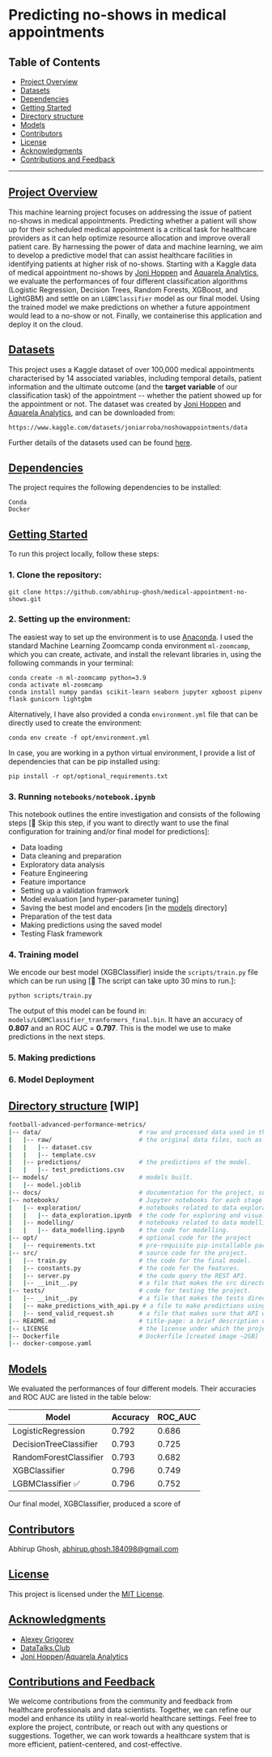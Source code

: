 # Predicting no-shows in medical appointments

## Table of Contents
- [Project Overview](#project-overview)
- [Datasets](#datasets)
- [Dependencies](#dependencies)
- [Getting Started](#getting-started)
- [Directory structure](#dirctory-structure)
- [Models](#models)
- [Contributors](#contributors)
- [License](#license)
- [Acknowledgments](#acknowledgments)
- [Contributions and Feedback](#contributions-and-feedback)

---

## [Project Overview](#project-overview)

This machine learning project focuses on addressing the issue of patient no-shows in medical appointments. Predicting whether a patient will show up for their scheduled medical appointment is a critical task for healthcare providers as it can help optimize resource allocation and improve overall patient care. By harnessing the power of data and machine learning, we aim to develop a predictive model that can assist healthcare facilities in identifying patients at higher risk of no-shows. Starting with a Kaggle data of medical appointment no-shows by [Joni Hoppen](https://www.linkedin.com/in/jonihoppen/) and [Aquarela Analytics](https://www.linkedin.com/company/aquare-la/), we evaluate the performances of four different classification algorithms (Logistic Regression, Decision Trees, Random Forests, XGBoost, and LightGBM) and settle on an `LGBMClassifier` model as our final model. Using the trained model we make predictions on whether a future appointment would lead to a no-show or not. Finally, we containerise this application and deploy it on the cloud.

## [Datasets](#datasets)

This project uses a Kaggle dataset of over 100,000 medical appointments characterised by 14 associated variables, including temporal details, patient information and the ultimate outcome (and the **target variable** of our classification task) of the appointment -- whether the patient showed up for the appointment or not. The dataset was created by [Joni Hoppen](https://www.linkedin.com/in/jonihoppen/) and [Aquarela Analytics](https://www.linkedin.com/company/aquare-la/), and can be downloaded from:
```
https://www.kaggle.com/datasets/joniarroba/noshowappointments/data
```

Further details of the datasets used can be found [here](./data/README.md).

## [Dependencies](#dependencies)

The project requires the following dependencies to be installed:

```
Conda
Docker
```

## [Getting Started](#getting-started)

To run this project locally, follow these steps:

### 1. Clone the repository: 


```
git clone https://github.com/abhirup-ghosh/medical-appointment-no-shows.git
```


### 2. **Setting up the environment:**

The easiest way to set up the environment is to use [Anaconda](https://www.anaconda.com/download). I used the standard Machine Learning Zoomcamp conda environment `ml-zoomcamp`, which you can create, activate, and install the relevant libraries in, using the following commands in your terminal:

```
conda create -n ml-zoomcamp python=3.9
conda activate ml-zoomcamp
conda install numpy pandas scikit-learn seaborn jupyter xgboost pipenv flask gunicorn lightgbm
```

Alternatively, I have also provided a conda `environment.yml` file that can be directly used to create the environment:

```
conda env create -f opt/environment.yml
```

In case, you are working in a python virtual environment, I provide a list of dependencies that can be pip installed using:
```
pip install -r opt/optional_requirements.txt
```

### 3. Running `notebooks/notebook.ipynb`

This notebook outlines the entire investigation and consists of the following steps [🚨 Skip this step, if you want to directly want to use the final configuration for training and/or final model for predictions]:

- Data loading
- Data cleaning and preparation
- Exploratory data analysis
- Feature Engineering
- Feature importance
- Setting up a validation framwork
- Model evaluation [and hyper-parameter tuning]
- Saving the best model and encoders [in the [models](../models) directory]
- Preparation of the test data
- Making predictions using the saved model
- Testing Flask framework

### 4. Training model

We encode our best model (XGBClassifier) inside the `scripts/train.py` file which can be run using [🚨 The script can take upto 30 mins to run.]:
```
python scripts/train.py
```

The output of this model can be found in: `models/LGBMClassifier_tranformers_final.bin`. It have an accuracy of **0.807** and an ROC AUC = **0.797**. This is the model we use to make predictions in the next steps.

### 5. Making predictions

### 6. Model Deployment





## [Directory structure](#dirctory-structure) [**WIP**]

```bash
football-advanced-performance-metrics/
|-- data/                           # raw and processed data used in the project.
|   |-- raw/                        # the original data files, such as credit_data.csv.
|   |   |-- dataset.csv             
|   |   |-- template.csv            
|   |-- predictions/                # the predictions of the model.
|   |   |-- test_predictions.csv            
|-- models/                         # models built.
|   |-- model.joblib
|-- docs/                           # documentation for the project, such as project requirements, design documents, and user guides.
|-- notebooks/                      # Jupyter notebooks for each stage of the workflow.
|   |-- exploration/                # notebooks related to data exploration.
|   |   |-- data_exploration.ipynb  # the code for exploring and visualizing the data.
|   |-- modelling/                  # notebooks related to data modelling.
|   |   |-- data_modelling.ipynb    # the code for modelling.
|-- opt/                            # optional code for the project
|   |-- requirements.txt            # pre-requisite pip-installable packages
|-- src/                            # source code for the project.
|   |-- train.py                    # the code for the final model.
|   |-- constants.py                # the code for the features.
|   |-- server.py                   # the code query the REST API.
|   |-- __init__.py                 # a file that makes the src directory a Python package.
|-- tests/                          # code for testing the project.
|   |-- __init__.py                 # a file that makes the tests directory a Python package.
|   |-- make_predictions_with_api.py # a file to make predictions using the API.
|   |-- send_valid_request.sh       # a file that makes sure that API works (sends to localhost:5001).
|-- README.md                       # title-page: a brief description of the project.
|-- LICENSE                         # the license under which the project is distributed: MIT License
|-- Dockerfile                      # Dockerfile [created image ~2GB]
|-- docker-compose.yaml
```

## [Models](#models)

We evaluated the performances of four different models. Their accuracies and ROC AUC are listed in the table below:

|Model                          | Accuracy 	| ROC_AUC 	|
|-----                          | -------- 	| ------- 	|
|LogisticRegression             | 0.792 	| 0.686 	|
|DecisionTreeClassifier         | 0.793 	| 0.725 	|
|RandomForestClassifier         | 0.793 	| 0.682 	|
|XGBClassifier                  | 0.796 	| 0.749 	|
|LGBMClassifier ✅              | 0.796   | 0.752   |

Our final model, XGBClassifier, produced a score of 

## [Contributors](#contributors)
Abhirup Ghosh, <abhirup.ghosh.184098@gmail.com>

## [License](#license)
This project is licensed under the [MIT License](./LICENSE).

## [Acknowledgments](#acknowledgments)
* [Alexey Grigorev](https://github.com/alexeygrigorev)
* [DataTalks.Club](https://datatalks.club/)
* [Joni Hoppen](https://www.linkedin.com/in/jonihoppen/)/[Aquarela Analytics](https://www.linkedin.com/company/aquare-la/)

<!---
## Follow-ups/Next steps
* Fix: target variable and input features
  * how is a defender judged
  * where can we feel the most impact
  * multi-target variable prediction: find a way to predict each attribute depending on it's own set of features
  * target variables can be derived, advanced metrics regarding each attribute.
* Move onto feature selection/engineering: Advanced defensive metrics
-->

## [Contributions and Feedback](#contributions-and-feedback)

We welcome contributions from the community and feedback from healthcare professionals and data scientists. Together, we can refine our model and enhance its utility in real-world healthcare settings. Feel free to explore the project, contribute, or reach out with any questions or suggestions. Together, we can work towards a healthcare system that is more efficient, patient-centered, and cost-effective.


